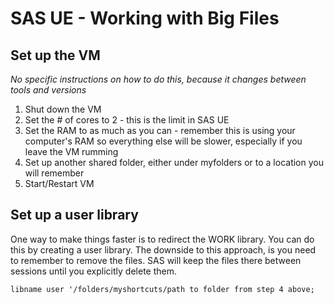 # SAS UE - Working with Big Files

## Set up the VM
*No specific instructions on how to do this, because it changes between tools and versions*
1. Shut down the VM
2. Set the # of cores to 2 - this is the limit in SAS UE
3. Set the RAM to as much as you can - remember this is using your computer's RAM so everything else will be slower, especially if you leave the VM rumming
4. Set up another shared folder, either under myfolders or to a location you will remember
5. Start/Restart VM


## Set up a user library

One way to make things faster is to redirect the WORK library. You can do this by creating a user library. The downside to this approach, is you need to remember to remove the files. SAS will keep the files there between sessions until you explicitly delete them.

    libname user '/folders/myshortcuts/path to folder from step 4 above;
    
 
